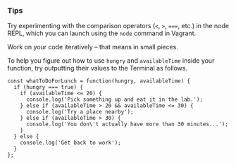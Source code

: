 ### Tips

Try experimenting with the comparison operators (`<`, `>`, `===`, etc.) in the node REPL, which you can launch using the `node` command in Vagrant.

Work on your code iteratively – that means in small pieces. 

To help you figure out how to use `hungry` and `availableTime` inside your function, try outputting their values to the Terminal as follows.


```
const whatToDoForLunch = function(hungry, availableTime) {
  if (hungry === true) {
    if (availableTime <= 20) {
      console.log('Pick something up and eat it in the lab.');
    } else if (availableTime > 20 && availableTime <= 30) {
      console.log('Try a place nearby');
    } else if (availableTime > 30) {
      console.log('You don\'t actually have more than 30 minutes...');
    }
  } else {
    console.log('Get back to work');
  }
};
```